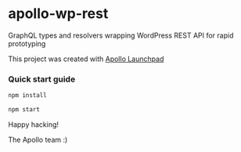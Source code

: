 # apollo-wp-rest
GraphQL types and resolvers wrapping WordPress REST API for rapid prototyping

This project was created with [Apollo Launchpad](https://launchpad.graphql.com)

### Quick start guide

```bash
npm install

npm start
```





Happy hacking!

The Apollo team :)
